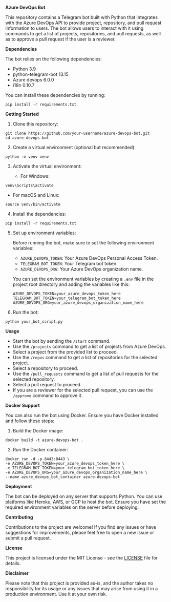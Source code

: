 **Azure DevOps Bot**

This repository contains a Telegram bot built with Python that integrates with the Azure DevOps API to provide project, repository, and pull request information to users. The bot allows users to interact with it using commands to get a list of projects, repositories, and pull requests, as well as to approve a pull request if the user is a reviewer.

**Dependencies**

The bot relies on the following dependencies:

- Python 3.9
- python-telegram-bot 13.15
- Azure devops 6.0.0
- i18n 0.10.7

You can install these dependencies by running:

```
pip install -r requirements.txt
```

**Getting Started**

1. Clone this repository:

```
git clone https://github.com/your-username/azure-devops-bot.git
cd azure-devops-bot
```

2. Create a virtual environment (optional but recommended):

```
python -m venv venv
```

3. Activate the virtual environment:

   - For Windows:

```
venv\Scripts\activate
```

   - For macOS and Linux:

```
source venv/bin/activate
```

4. Install the dependencies:

```
pip install -r requirements.txt
```

5. Set up environment variables:

   Before running the bot, make sure to set the following environment variables:

   - `AZURE_DEVOPS_TOKEN`: Your Azure DevOps Personal Access Token.
   - `TELEGRAM_BOT_TOKEN`: Your Telegram bot token.
   - `AZURE_DEVOPS_ORG`: Your Azure DevOps organization name.

   You can set the environment variables by creating a `.env` file in the project root directory and adding the variables like this:

   ```
   AZURE_DEVOPS_TOKEN=your_azure_devops_token_here
   TELEGRAM_BOT_TOKEN=your_telegram_bot_token_here
   AZURE_DEVOPS_ORG=your_azure_devops_organization_name_here
   ```

6. Run the bot:

```
python your_bot_script.py
```

**Usage**

- Start the bot by sending the `/start` command.
- Use the `/projects` command to get a list of projects from Azure DevOps.
- Select a project from the provided list to proceed.
- Use the `/repos` command to get a list of repositories for the selected project.
- Select a repository to proceed.
- Use the `/pull_requests` command to get a list of pull requests for the selected repository.
- Select a pull request to proceed.
- If you are a reviewer for the selected pull request, you can use the `/approve` command to approve it.

**Docker Support**

You can also run the bot using Docker. Ensure you have Docker installed and follow these steps:

1. Build the Docker image:

```
docker build -t azure-devops-bot .
```

2. Run the Docker container:

```
docker run -d -p 8443:8443 \
-e AZURE_DEVOPS_TOKEN=your_azure_devops_token_here \
-e TELEGRAM_BOT_TOKEN=your_telegram_bot_token_here \
-e AZURE_DEVOPS_ORG=your_azure_devops_organization_name_here \
--name azure_devops_bot_container azure-devops-bot
```

**Deployment**

The bot can be deployed on any server that supports Python. You can use platforms like Heroku, AWS, or GCP to host the bot. Ensure you have set the required environment variables on the server before deploying.

**Contributing**

Contributions to the project are welcome! If you find any issues or have suggestions for improvements, please feel free to open a new issue or submit a pull request.

**License**

This project is licensed under the MIT License - see the [LICENSE](LICENSE) file for details.

**Disclaimer**

Please note that this project is provided as-is, and the author takes no responsibility for its usage or any issues that may arise from using it in a production environment. Use it at your own risk.